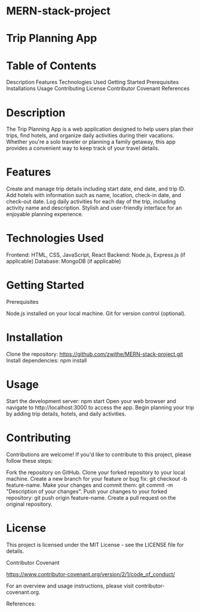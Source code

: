 # MERN-stack-project

# Trip Planning App

# Table of Contents

Description
Features
Technologies Used
Getting Started
Prerequisites
Installations
Usage
Contributing
License
Contributor Covenant
References 



# Description

The Trip Planning App is a web application designed to help users plan their trips, find hotels, and organize daily activities during their vacations. Whether you're a solo traveler or planning a family getaway, this app provides a convenient way to keep track of your travel details.

# Features

Create and manage trip details including start date, end date, and trip ID.
Add hotels with information such as name, location, check-in date, and check-out date.
Log daily activities for each day of the trip, including activity name and description.
Stylish and user-friendly interface for an enjoyable planning experience.

# Technologies Used

Frontend: HTML, CSS, JavaScript, React
Backend: Node.js, Express.js (if applicable)
Database: MongoDB (if applicable)



# Getting Started

Prerequisites

Node.js installed on your local machine.
Git for version control (optional).

# Installation
Clone the repository: https://github.com/zwithe/MERN-stack-project.git
Install dependencies:  npm install

# Usage 
Start the development server: npm start
Open your web browser and navigate to http://localhost:3000 to access the app.
Begin planning your trip by adding trip details, hotels, and daily activities.

# Contributing
Contributions are welcome! If you'd like to contribute to this project, please follow these steps:

Fork the repository on GitHub.
Clone your forked repository to your local machine.
Create a new branch for your feature or bug fix: git checkout -b feature-name.
Make your changes and commit them: git commit -m "Description of your changes".
Push your changes to your forked repository: git push origin feature-name.
Create a pull request on the original repository.

# License
This project is licensed under the MIT License - see the LICENSE file for details.


Contributor Covenant 

https://www.contributor-covenant.org/version/2/1/code_of_conduct/

For an overview and usage instructions, please visit contributor-covenant.org.

References:





